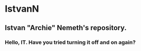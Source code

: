 # IstvanN
## Istvan "Archie"  Nemeth's repository.

### Hello, IT. Have you tried turning it off and on again?
